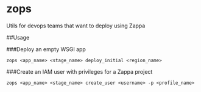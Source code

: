 # zops
Utils for devops teams that want to deploy using Zappa

##Usage

###Deploy an empty WSGI app
```
zops <app_name> <stage_name> deploy_initial <region_name>
```
###Create an IAM user with privileges for a Zappa project

```
zops <app_name> <stage_name> create_user <username> -p <profile_name>
```

